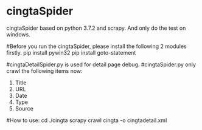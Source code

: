 # cingtaSpider
cingtaSpider based on python 3.7.2 and scrapy.
And only do the test on windows.

#Before you run the cingtaSpider, please install the following 2 modules firstly.
pip install pywin32
pip install goto-statement

#cingtaDetailSpider.py is used for detail page debug.
#cingtaSpider.py only crawl the following items now:
1. Title
2. URL
3. Date
4. Type
5. Source

#How to use:
cd ./cingta
scrapy crawl cingta -o cingtadetail.xml

